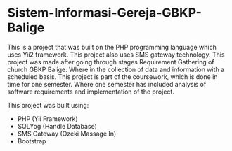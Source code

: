 # Sistem-Informasi-Gereja-GBKP-Balige


This is a project that was built on the PHP programming language which uses Yii2 framework. 
This project also uses SMS gateway technology. 
This project was made after going through stages Requirement Gathering of church GBKP Balige. 
Where in the collection of data and information with a scheduled basis.
This project is part of the coursework, which is done in time for one semester. 
Where one semester has included analysis of software requirements and implementation of the project.

This project was built using:
  - PHP (Yii Framework)
  - SQLYog (Handle Database)
  - SMS Gateway (Ozeki Massage In)
  - Bootstrap
